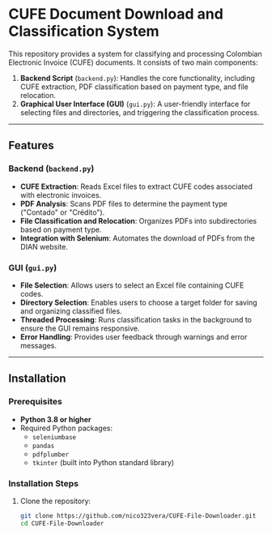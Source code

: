 # CUFE Document Download and Classification System

This repository provides a system for classifying and processing Colombian Electronic Invoice (CUFE) documents. It consists of two main components:

1. **Backend Script** (`backend.py`): Handles the core functionality, including CUFE extraction, PDF classification based on payment type, and file relocation.
2. **Graphical User Interface (GUI)** (`gui.py`): A user-friendly interface for selecting files and directories, and triggering the classification process.

---

## Features

### Backend (`backend.py`)
- **CUFE Extraction**: Reads Excel files to extract CUFE codes associated with electronic invoices.
- **PDF Analysis**: Scans PDF files to determine the payment type ("Contado" or "Crédito").
- **File Classification and Relocation**: Organizes PDFs into subdirectories based on payment type.
- **Integration with Selenium**: Automates the download of PDFs from the DIAN website.

### GUI (`gui.py`)
- **File Selection**: Allows users to select an Excel file containing CUFE codes.
- **Directory Selection**: Enables users to choose a target folder for saving and organizing classified files.
- **Threaded Processing**: Runs classification tasks in the background to ensure the GUI remains responsive.
- **Error Handling**: Provides user feedback through warnings and error messages.

---

## Installation

### Prerequisites
- **Python 3.8 or higher**
- Required Python packages:
  - `seleniumbase`
  - `pandas`
  - `pdfplumber`
  - `tkinter` (built into Python standard library)

### Installation Steps
1. Clone the repository:
   ```bash
   git clone https://github.com/nico323vera/CUFE-File-Downloader.git
   cd CUFE-File-Downloader
